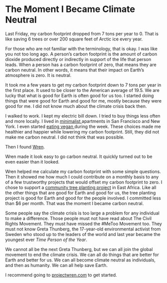 # The Moment I Became Climate Neutral

Last Friday, my carbon footprint dropped from 7 tons per year to 0. That is like saving 6 trees or over 200 square feet of Arctic ice every year.

For those who are not familiar with the terminology, that is okay. I was like you not too long ago. A person’s carbon footprint is the amount of carbon dioxide produced directly or indirectly in support of the life that person leads. When a person has a carbon footprint of zero, that means they are carbon neutral. In other words, it means that their impact on Earth’s atmosphere is zero. It is neutral.

It took me a few years to get my carbon footprint down to 7 tons per year in the first place. It used to be closer to the American average of 19.5. We are lucky that what is good for Earth is often good for us too. I started doing things that were good for Earth and good for me, mostly because they were good for me. I did not know much about the climate crisis back then.

I walked to work. I kept my electric bill down. I tried to buy things less often and more locally. I lived in [minimalist ](https://blogofjake.com/2020/04/17/minimalism/)apartments in San Francisco and New York. I even started [eating vegan ](https://blogofjake.com/2020/01/21/the-gluten-free-vegan-diet-intermittent-fasting-and-green-smoothies/)during the week. These choices made me healthier and happier while lowering my carbon footprint. Still, they did not make me carbon neutral. I did not think that was possible.

Then I found [Wren](https://projectwren.com/).

Wren made it look easy to go carbon neutral. It quickly turned out to be even easier than it looked.

Wren helped me calculate my carbon footprint with some simple questions. Then it showed me how much I could contribute on a monthly basis to any of a few trustworthy projects that would offset my carbon footprint to zero. I chose to support a [community tree planting project](https://projectwren.com/projects/community-tree-planting) in East Africa. Like all the other things that are good for Earth and good for us, the tree planting project is good for Earth and good for the people involved. I committed less than $6 per month. That was the moment I became carbon neutral.

Some people say the climate crisis is too large a problem for any individual to make a difference. Those people must not have read about The Civil Rights Movement. They must have missed the #MeToo Movement too. They must not know Greta Thunberg, the 17-year-old environmental activist from Sweden who stood up to the leaders of the world and last year became the youngest ever  _Time Person of the Year_.

We cannot all be the next Greta Thunberg, but we can all join the global movement to end the climate crisis. We can all do things that are better for Earth and better for us. We can all become climate neutral as individuals, and then as humanity. We can all help save Earth.

I recommend going to [projectwren.com](https://projectwren.com/) to get started.
